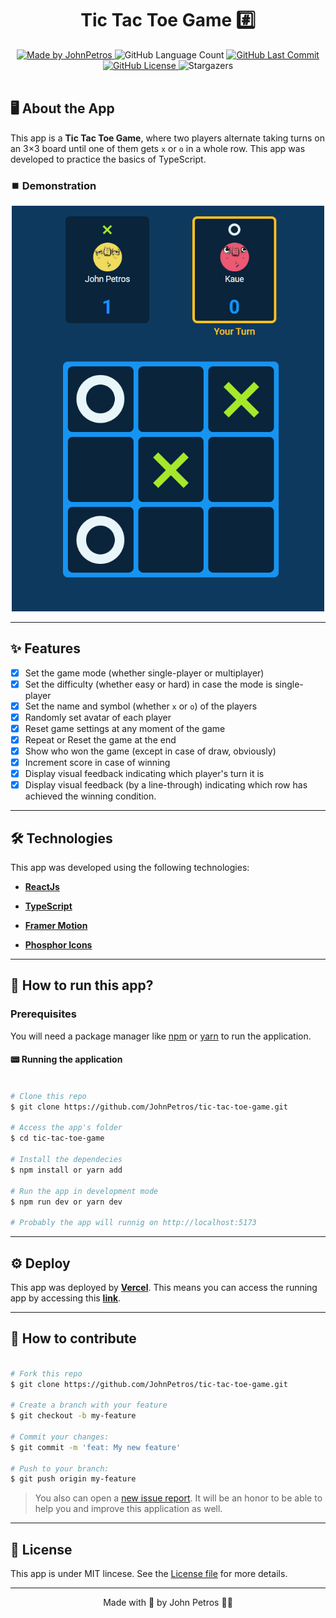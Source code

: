 <h1 align="center">
    Tic Tac Toe Game #️⃣
</h1>

<div align="center">
   <a href="https://github.com/JohnPetros">
      <img alt="Made by JohnPetros" src="https://img.shields.io/badge/made%20by-JohnPetros-blueviolet">
   </a>
   <img alt="GitHub Language Count" src="https://img.shields.io/github/languages/count/JohnPetros/tic-tac-toe-game">
   <a href="https://github.com/JohnPetros/tic-tac-toe-game/commits/main">
      <img alt="GitHub Last Commit" src="https://img.shields.io/github/last-commit/JohnPetros/tic-tac-toe-game">
   </a>
  </a>
   </a>
   <a href="https://github.com/JohnPetros/tic-tac-toe-game/blob/main/LICENSE.md">
      <img alt="GitHub License" src="https://img.shields.io/github/license/JohnPetros/tic-tac-toe-game">
   </a>
    <img alt="Stargazers" src="https://img.shields.io/github/stars/JohnPetros/tic-tac-toe-game?style=social">
</div>

<br>

## 🖥️ About the App

This app is a **Tic Tac Toe Game**, where two players alternate taking turns on an 3×3 board until one of them gets `x` or `o` in a whole row. This app was developed to practice the basics of TypeScript.

### ⏹️ Demonstration

<div align="center">
  <img src=".github/preview.png" width="500" alt="Preview of the running application" />
</div>

---

## ✨ Features

- [x] Set the game mode (whether single-player or multiplayer)
- [x] Set the difficulty (whether easy or hard) in case the mode is single-player
- [x] Set the name and symbol (whether `x` or `o`) of the players
- [x] Randomly set avatar of each player
- [x] Reset game settings at any moment of the game
- [x] Repeat or Reset the game at the end
- [x] Show who won the game (except in case of draw, obviously)
- [x] Increment score in case of winning
- [x] Display visual feedback indicating which player's turn it is
- [x] Display visual feedback (by a line-through) indicating which row has achieved the winning condition.

---

## 🛠️ Technologies

This app was developed using the following technologies:

- **[ReactJs](https://react.dev/)**

- **[TypeScript](https://www.typescriptlang.org/)**

- **[Framer Motion](https://www.framer.com/motion/)**

- **[Phosphor Icons](https://phosphoricons.com/)**

---

## 🚀 How to run this app?

### Prerequisites

You will need a package manager like [npm](https://www.npmjs.com/) or [yarn](https://yarnpkg.com/) to run the application.

#### 📟 Running the application

```bash

# Clone this repo
$ git clone https://github.com/JohnPetros/tic-tac-toe-game.git

# Access the app's folder
$ cd tic-tac-toe-game

# Install the dependecies
$ npm install or yarn add

# Run the app in development mode
$ npm run dev or yarn dev

# Probably the app will runnig on http://localhost:5173

```

---

## ⚙️ Deploy

This app was deployed by **[Vercel](https://vercel.com/home)**. This means you can access the running app by accessing this **[link](https://tic-tac-toe-game-pearl.vercel.app/)**.

---

## 💪 How to contribute

```bash

# Fork this repo
$ git clone https://github.com/JohnPetros/tic-tac-toe-game.git

# Create a branch with your feature
$ git checkout -b my-feature

# Commit your changes:
$ git commit -m 'feat: My new feature'

# Push to your branch:
$ git push origin my-feature

```

> You also can open a [new issue report](https://github.com/JohnPetros/tic-tac-toe-game/issues). It will be an honor to be able to help you and improve this application as well.

---

## 📝 License

This app is under MIT lincese. See the [License file](LICENSE) for more details.

---

<p align="center">
   Made with 💜 by John Petros 👋🏻
</p>
